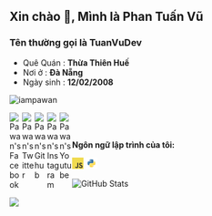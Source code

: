 <h2>Xin chào 👋, Mình là Phan Tuấn Vũ</h2>
<h3>Tên thường gọi là TuanVuDev</h3>

- Quê Quán : **Thừa Thiên Huế**
- Nơi ở : **Đà Nẵng**
- Ngày sinh : **12/02/2008**

<p align="left"> <img src="https://komarev.com/ghpvc/?username=tuanvudev&label=Views&color=blue&style=plastic" alt="iampawan" /> </p>

<a href="https://www.facebook.com/tuanvudev">
  <img align="left" alt="Pawan's Facebook" width="22px" src="https://upload.wikimedia.org/wikipedia/commons/thumb/0/05/Facebook_Logo_%282019%29.png/1200px-Facebook_Logo_%282019%29.png" />
</a>
<a href="https://twitter.com/tuanvudev">
  <img align="left" alt="Pawan's Twitter" width="22px" src="https://upload.wikimedia.org/wikipedia/commons/thumb/4/4f/Twitter-logo.svg/1200px-Twitter-logo.svg.png"/>
</a>
<a href="https://github.com/tuanvudev">
  <img align="left" alt="Pawan's Github" width="22px" src="https://cdn.jsdelivr.net/npm/simple-icons@v3/icons/github.svg" />
</a>
<a href="https://instagram.com/tuanvudev">
  <img align="left" alt="Pawan's Instagram" width="22px" src="https://upload.wikimedia.org/wikipedia/commons/thumb/e/e7/Instagram_logo_2016.svg/768px-Instagram_logo_2016.svg.png" />
</a>
<a href="https://www.youtube.com/channel/UCqP8WJd0EeGS_YAwne_DDqA">
  <img align="left" alt="Pawan's Youtube" width="22px" src="https://abogovillas.com/wp-content/uploads/2021/08/Kenh-Youtube-Abogo-400x400.png" />
</a>
<br>
<br>

**Ngôn ngữ lập trình của tôi:**  

<code><img height="20" src="https://raw.githubusercontent.com/github/explore/80688e429a7d4ef2fca1e82350fe8e3517d3494d/topics/javascript/javascript.png"></code>
<code><img height="20" src="https://raw.githubusercontent.com/github/explore/80688e429a7d4ef2fca1e82350fe8e3517d3494d/topics/python/python.png"></code>

![GitHub Stats](https://github-readme-stats.vercel.app/api?username=tuanvudev&theme=chartreuse-dark)

<a href="https://github.com/tuanvudev/chatanoy-vux">
  <img align="center" src="https://github-readme-stats.vercel.app/api/pin/?username=tuanvudev&repo=chatanoy-vux&theme=chartreuse-dark" />
</a>
